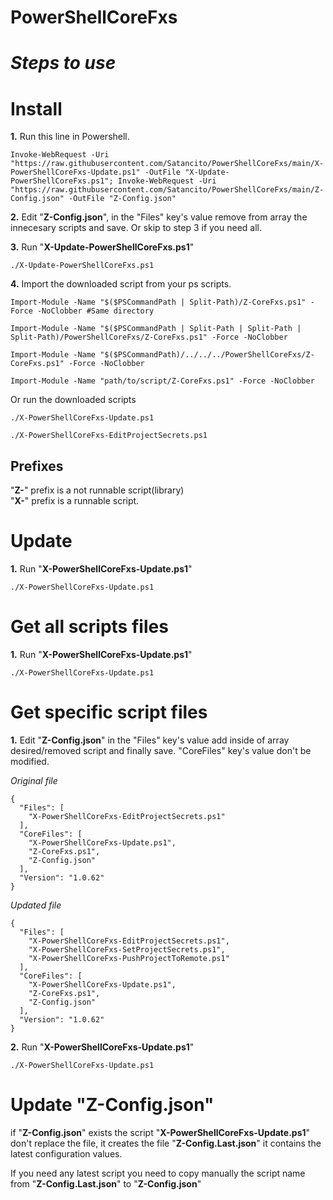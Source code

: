# **PowerShellCoreFxs**


# ***Steps to use***

# Install

**1.** Run this line in Powershell.

```
Invoke-WebRequest -Uri "https://raw.githubusercontent.com/Satancito/PowerShellCoreFxs/main/X-PowerShellCoreFxs-Update.ps1" -OutFile "X-Update-PowerShellCoreFxs.ps1"; Invoke-WebRequest -Uri "https://raw.githubusercontent.com/Satancito/PowerShellCoreFxs/main/Z-Config.json" -OutFile "Z-Config.json"
```

**2.** Edit "**Z-Config.json**", in the "Files" key's value remove from array the innecesary scripts and save. Or skip to step 3 if you need all.

**3.** Run "**X-Update-PowerShellCoreFxs.ps1**"

```
./X-Update-PowerShellCoreFxs.ps1
```

**4.** Import the downloaded script from your ps scripts.  
```
Import-Module -Name "$($PSCommandPath | Split-Path)/Z-CoreFxs.ps1" -Force -NoClobber #Same directory

Import-Module -Name "$($PSCommandPath | Split-Path | Split-Path | Split-Path)/PowerShellCoreFxs/Z-CoreFxs.ps1" -Force -NoClobber

Import-Module -Name "$($PSCommandPath)/../../../PowerShellCoreFxs/Z-CoreFxs.ps1" -Force -NoClobber

Import-Module -Name "path/to/script/Z-CoreFxs.ps1" -Force -NoClobber
```

Or run the downloaded scripts

```
./X-PowerShellCoreFxs-Update.ps1
```
```
./X-PowerShellCoreFxs-EditProjectSecrets.ps1
```

## Prefixes
"**Z-**" prefix is a not runnable script(library)   
"**X-**" prefix is a runnable script.

# Update

**1.** Run "**X-PowerShellCoreFxs-Update.ps1**" 

```
./X-PowerShellCoreFxs-Update.ps1
```

# Get all scripts files 

**1.** Run "**X-PowerShellCoreFxs-Update.ps1**" 

```
./X-PowerShellCoreFxs-Update.ps1
```

# Get specific script files
**1.** Edit "**Z-Config.json**" in the "Files" key's value add inside of array desired/removed script and finally save. "CoreFiles" key's value don't be modified.

*Original file*
```
{
  "Files": [
    "X-PowerShellCoreFxs-EditProjectSecrets.ps1"
  ],
  "CoreFiles": [
    "X-PowerShellCoreFxs-Update.ps1",
    "Z-CoreFxs.ps1",
    "Z-Config.json"
  ],
  "Version": "1.0.62"
}
```

*Updated file*
```
{
  "Files": [
    "X-PowerShellCoreFxs-EditProjectSecrets.ps1",
    "X-PowerShellCoreFxs-SetProjectSecrets.ps1",
    "X-PowerShellCoreFxs-PushProjectToRemote.ps1"
  ],
  "CoreFiles": [
    "X-PowerShellCoreFxs-Update.ps1",
    "Z-CoreFxs.ps1",
    "Z-Config.json"
  ],
  "Version": "1.0.62"
}
```

**2.** Run "**X-PowerShellCoreFxs-Update.ps1**" 
```
./X-PowerShellCoreFxs-Update.ps1
```

# Update "Z-Config.json"
if "**Z-Config.json**" exists the script "**X-PowerShellCoreFxs-Update.ps1**" don't replace the file, it creates the file "**Z-Config.Last.json**" it contains the latest configuration values.

If you need any latest script you need to copy manually the script name from "**Z-Config.Last.json**" to "**Z-Config.json**"